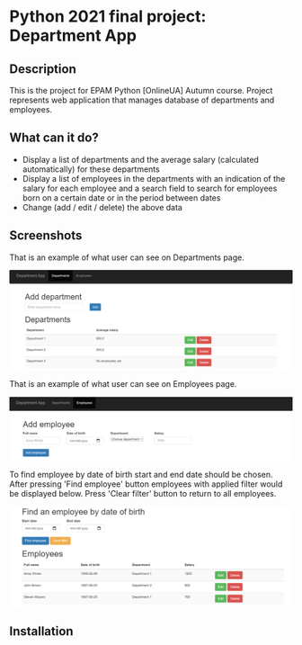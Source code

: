 
# Python 2021 final project: Department App


## Description
This is the project for EPAM Python [OnlineUA] Autumn course. Project represents web application that manages database of departments and employees.
## What can it do?
- Display a list of departments and the average salary (calculated automatically) for these departments
- Display a list of employees in the departments with an indication of the salary for each employee and a search field to search for employees born on a certain date or in the period between dates
- Change (add / edit / delete) the above data
## Screenshots
That is an example of what user can see on Departments page.

![App Screenshot](documentation/images/screen1.png)

That is an example of what user can see on Employees page.

![App Screenshot](documentation/images/screen2.png)

To find employee by date of birth start and end date should be chosen.
After pressing 'Find employee' button employees with applied filter would 
be displayed below. Press 'Clear filter' button to return to all employees.

![App Screenshot](documentation/images/screen3.png)
## Installation


